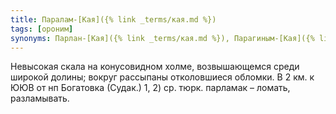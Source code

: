 ```yaml
---
title: Паралам-[Кая]({% link _terms/кая.md %})
tags: [ороним]
synonyms: Парлан-[Кая]({% link _terms/кая.md %}), Парагиным-[Кая]({% link _terms/кая.md %})
---
```


Невысокая скала на конусовидном холме, возвышающемся среди широкой долины;
вокруг рассыпаны отколовшиеся обломки. В 2 км. к ЮЮВ от нп Богатовка (Судак.) 1,
2) ср. тюрк. парламак – ломать, разламывать.
